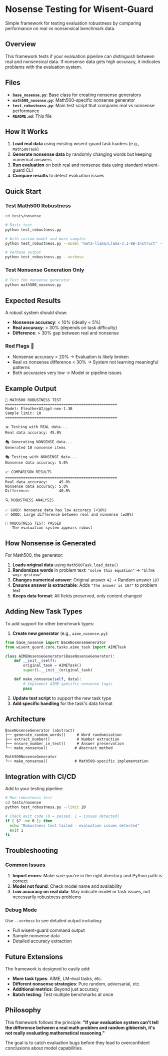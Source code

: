 # Nosense Testing for Wisent-Guard

Simple framework for testing evaluation robustness by comparing performance on real vs nonsensical benchmark data.

## Overview

This framework tests if your evaluation pipeline can distinguish between real and nonsensical data. If nonsense data gets high accuracy, it indicates problems with the evaluation system.

## Files

- **`base_nosense.py`**: Base class for creating nonsense generators
- **`math500_nosense.py`**: Math500-specific nonsense generator
- **`test_robustness.py`**: Main test script that compares real vs nonsense performance
- **`README.md`**: This file

## How It Works

1. **Load real data** using existing wisent-guard task loaders (e.g., `Math500Task`)
2. **Generate nonsense data** by randomly changing words but keeping numerical answers
3. **Run evaluation** on both real and nonsense data using standard wisent-guard CLI
4. **Compare results** to detect evaluation issues

## Quick Start

### Test Math500 Robustness

```bash
cd tests/nosense

# Basic test
python test_robustness.py

# With custom model and more samples
python test_robustness.py --model "meta-llama/Llama-3.1-8B-Instruct" --limit 20

# Verbose output
python test_robustness.py --verbose
```

### Test Nonsense Generation Only

```bash
# Test the nonsense generator
python math500_nosense.py
```

## Expected Results

A robust system should show:
- **Nonsense accuracy**: < 10% (ideally < 5%)
- **Real accuracy**: > 30% (depends on task difficulty)
- **Difference**: > 30% gap between real and nonsense

### Red Flags 🚨

- Nonsense accuracy > 20% → Evaluation is likely broken
- Real vs nonsense difference < 30% → System not learning meaningful patterns
- Both accuracies very low → Model or pipeline issues

## Example Output

```
🧪 MATH500 ROBUSTNESS TEST
==================================================
Model: EleutherAI/gpt-neo-1.3B
Sample limit: 10
==================================================

📊 Testing with REAL data...
Real data accuracy: 45.0%

🎭 Generating NONSENSE data...
Generated 10 nonsense items

🎭 Testing with NONSENSE data...
Nonsense data accuracy: 5.0%

📈 COMPARISON RESULTS
==================================================
Real data accuracy:     45.0%
Nonsense data accuracy: 5.0%
Difference:             40.0%

🔍 ROBUSTNESS ANALYSIS
------------------------------
✅ GOOD: Nonsense data has low accuracy (<10%)
✅ GOOD: Large difference between real and nonsense (≥30%)

🎉 ROBUSTNESS TEST: PASSED
   The evaluation system appears robust
```

## How Nonsense is Generated

For Math500, the generator:

1. **Loads original data** using `Math500Task.load_data()`
2. **Randomizes words** in problem text: `"solve this equation"` → `"blfmk wxyz qrstuvw"`
3. **Changes numerical answer**: Original answer `42` → Random answer `187`
4. **Ensures answer is extractable**: Adds `"The answer is 187"` to problem text
5. **Keeps data format**: All fields preserved, only content changed

## Adding New Task Types

To add support for other benchmark types:

1. **Create new generator** (e.g., `aime_nosense.py`):
```python
from base_nosense import BaseNosenseGenerator
from wisent_guard.core.tasks.aime_task import AIMETask

class AIMENosenseGenerator(BaseNosenseGenerator):
    def __init__(self):
        original_task = AIMETask()
        super().__init__(original_task)

    def make_nonsense(self, data):
        # Implement AIME-specific nonsense logic
        pass
```

2. **Update test script** to support the new task type
3. **Add specific handling** for the task's data format

## Architecture

```
BaseNosenseGenerator (abstract)
├── generate_random_words()     # Word randomization
├── extract_number()            # Number extraction
├── ensure_number_in_text()     # Answer preservation
└── make_nonsense()            # Abstract method

Math500NosenseGenerator
└── make_nonsense()            # Math500-specific implementation
```

## Integration with CI/CD

Add to your testing pipeline:

```bash
# Run robustness test
cd tests/nosense
python test_robustness.py --limit 20

# Check exit code (0 = passed, 1 = issues detected)
if [ $? -ne 0 ]; then
  echo "Robustness test failed - evaluation issues detected"
  exit 1
fi
```

## Troubleshooting

### Common Issues

1. **Import errors**: Make sure you're in the right directory and Python path is correct
2. **Model not found**: Check model name and availability
3. **Low accuracy on real data**: May indicate model or task issues, not necessarily robustness problems

### Debug Mode

Use `--verbose` to see detailed output including:
- Full wisent-guard command output
- Sample nonsense data
- Detailed accuracy extraction

## Future Extensions

The framework is designed to easily add:
- **More task types**: AIME, LM-eval tasks, etc.
- **Different nonsense strategies**: Pure random, adversarial, etc.
- **Additional metrics**: Beyond just accuracy
- **Batch testing**: Test multiple benchmarks at once

## Philosophy

This framework follows the principle: **"If your evaluation system can't tell the difference between a real math problem and random gibberish, it's not really evaluating mathematical reasoning."**

The goal is to catch evaluation bugs before they lead to overconfident conclusions about model capabilities.